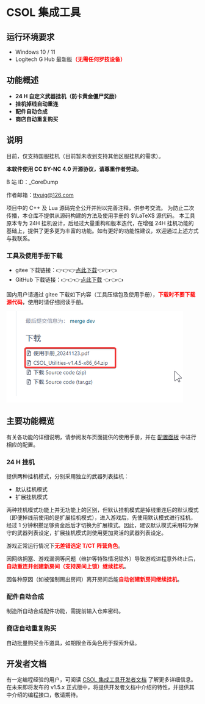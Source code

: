 # CSOL 集成工具

## 运行环境要求

- Windows 10 / 11
- Logitech G Hub 最新版<b style="color:red">（无需任何罗技设备）</b>

## 功能概述

- **24 H 自定义武器挂机（防卡黄金僵尸奖励）**
- **挂机掉线自动重连**
- **配件自动合成**
- **商店自动重复购买**

## 说明

目前，仅支持国服挂机（目前暂未收到支持其他区服挂机的需求）。

**本软件使用 CC BY-NC 4.0 开源协议，请尊重作者劳动。**

B 站 ID：_CoreDump

作者邮箱：ttyuig@126.com

项目中的 C++ 及 Lua 源码完全公开并附以完善注释，供参考交流。
为防止二次传播，本仓库不提供从源码构建的方法及使用手册的 $\LaTeX$ 源代码。
本工具原本专为 24H 挂机设计，后经过大量重构和版本迭代，在增强 24H 挂机功能的基础上，提供了更多更为丰富的功能。如有更好的功能性建议，欢迎通过上述方式与我联系。

### 工具及使用手册下载

- gitee 下载链接：👉👉👉<a href="https://gitee.com/silver1867/csol-24-h/releases">点此下载</a>👈👈👈
- GitHub 下载链接：👉👉👉<a href="https://github.com/UserNameUnavailableIsUnavailable/CSOL-Utilities/releases">点此下载</a> 👈👈👈

国内用户请通过 gitee 下载如下内容（工具压缩包及使用手册），<b style="color:red">下载时不要下载源代码</b>，使用时请仔细阅读手册。

<img src="contents_to_download.png" />

## 主要功能概览

有关各功能的详细说明，请参阅发布页面提供的使用手册，并在 [配置面板](http://www.macrohard.fun/CSOL-Utilities/panel) 中进行相应的配置。

### 24 H 挂机

提供两种挂机模式，分别采用独立的武器列表挂机：

- 默认挂机模式
- 扩展挂机模式

两种挂机模式功能上并无功能上的区别，但默认挂机模式是掉线重连后的默认模式（即便掉线前使用的是扩展挂机模式），进入游戏后，先使用默认模式进行挂机，经过 1 分钟积攒足够资金后后才切换为扩展模式。因此，建议默认模式采用较为保守的武器列表设定，扩展挂机模式则使用更加灵活的武器列表设定。

游戏正常运行情况下<b style="color:red">无差错选定 T/CT 阵营角色</b>。

因网络拥塞、游戏漏洞等问题（维护等特殊情况除外）导致游戏进程意外终止后，<b style="color:red">自动重连并创建新房间（支持房间上锁）继续挂机</b>。

因各种原因（如被强制踢出房间）离开房间后能<b style="color:red">自动创建新房间继续挂机</b>。

### 配件自动合成

制造所自动合成配件功能，需提前输入仓库密码。

### 商店自动重复购买

自动批量购买金币道具，如期限金币角色用于探索升级。

## 开发者文档

有一定编程经验的用户，可阅读 [CSOL 集成工具开发者文档](https://blog.macrohard.fun/CSOL-Utilities/) 了解更多详细信息。在未来即将发布的 v1.5.x 正式版中，将提供开发者文档中介绍的特性，并提供其中介绍的编程接口，敬请期待。
